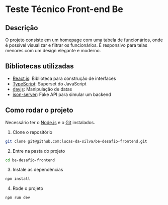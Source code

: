 # Teste Técnico Front-end Be

## Descrição

O projeto consiste em um homepage com uma tabela de funcionários, onde é possível visualizar e filtrar os funcionários. É responsivo para telas menores com um design elegante e moderno.

## Bibliotecas utilizadas

- [React.js](https://pt-br.reactjs.org/): Biblioteca para construção de interfaces
- [TypeScript](https://www.typescriptlang.org/): Superset do JavaScript
- [dayjs](https://day.js.org/): Manipulação de datas
- [json-server](https://www.npmjs.com/package/json-server): Fake API para simular um backend

## Como rodar o projeto

Necessário ter o [Node.js](https://nodejs.org/en/) e o [Git](https://git-scm.com/) instalados.

1. Clone o repositório

```bash
git clone git@github.com:lucas-da-silva/be-desafio-frontend.git
```

2. Entre na pasta do projeto

```bash
cd be-desafio-frontend
```

3. Instale as dependências

```bash
npm install
```

4. Rode o projeto

```bash
npm run dev
```
